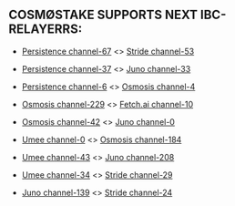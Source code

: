 ## COSMØSTAKE SUPPORTS NEXT IBC-RELAYERRS:

- [Persistence channel-67](https://www.mintscan.io/persistence/account/persistence1quylzmjgq8crgh8fnqmj48jp8mxlzyhszyrkn9) <> [Stride channel-53](https://www.mintscan.io/stride/account/stride1z9vqynvye6dch4qpz404n9e2nma7v6a3pkww0e)

- [Persistence channel-37](https://www.mintscan.io/persistence/account/persistence1quylzmjgq8crgh8fnqmj48jp8mxlzyhszyrkn9) <> [Juno channel-33](https://www.mintscan.io/juno/account/juno1p9u4glx4sjcx863xxvj05n8zdrzzhd7h5s63kp)

- [Persistence channel-6](https://www.mintscan.io/persistence/account/persistence1quylzmjgq8crgh8fnqmj48jp8mxlzyhszyrkn9) <> [Osmosis channel-4](https://www.mintscan.io/osmosis/account/osmo16wtdntpcal8zldu0k3eltqn26pchd8csrtv7tk)

- [Osmosis channel-229](https://www.mintscan.io/osmosis/account/osmo16wtdntpcal8zldu0k3eltqn26pchd8csrtv7tk) <> [Fetch.ai channel-10](https://www.mintscan.io/fetchai/account/fetch1xq07dgza58ufkhf0fdqs9ses89pfns3vvcuf4u)

- [Osmosis channel-42](https://www.mintscan.io/osmosis/account/osmo16wtdntpcal8zldu0k3eltqn26pchd8csrtv7tk) <> [Juno channel-0](https://www.mintscan.io/juno/account/juno1p9u4glx4sjcx863xxvj05n8zdrzzhd7h5s63kp)

- [Umee channel-0](https://www.mintscan.io/umee/account/umee1tgsgcg9l87n6dl0l0rnm7g2slx6xgjlk7laydh) <> [Osmosis channel-184](https://www.mintscan.io/osmosis/account/osmo16wtdntpcal8zldu0k3eltqn26pchd8csrtv7tk)

- [Umee channel-43](https://www.mintscan.io/umee/account/umee1tgsgcg9l87n6dl0l0rnm7g2slx6xgjlk7laydh) <> [Juno channel-208](https://www.mintscan.io/juno/account/juno1p9u4glx4sjcx863xxvj05n8zdrzzhd7h5s63kp)

- [Umee channel-34](https://www.mintscan.io/umee/account/umee1tgsgcg9l87n6dl0l0rnm7g2slx6xgjlk7laydh) <> [Stride channel-29](https://www.mintscan.io/stride/account/stride1z9vqynvye6dch4qpz404n9e2nma7v6a3pkww0e)

- [Juno channel-139](https://www.mintscan.io/juno/account/juno1p9u4glx4sjcx863xxvj05n8zdrzzhd7h5s63kp) <> [Stride channel-24](https://www.mintscan.io/stride/account/stride1z9vqynvye6dch4qpz404n9e2nma7v6a3pkww0e)
